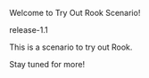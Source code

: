 Welcome to Try Out Rook Scenario!

release-1.1

This is a scenario to try out Rook.

Stay tuned for more!
